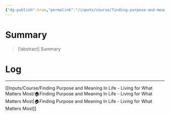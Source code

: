 ```yaml
---
{"dg-publish":true,"permalink":"/inputs/course/finding-purpose-and-meaning-in-life-living-for-what-matters-most/learning-about-purpose-form-camus-sartre-and-nietzsche/"}
---
```


# Summary
>[!abstract] Summary
> 

# Log


---
[[Inputs/Course/Finding Purpose and Meaning In Life - Living for What Matters Most/🏠Finding Purpose and Meaning In Life - Living for What Matters Most\|🏠Finding Purpose and Meaning In Life - Living for What Matters Most]]